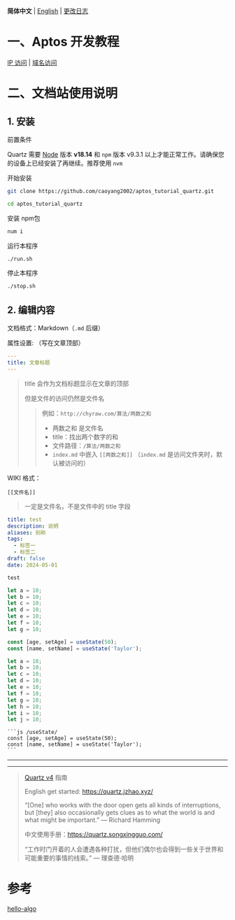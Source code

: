 **简体中文** | [English](docs/README_en.md) | [更改日志](docs/CHANGELOG.md)

# 一、Aptos 开发教程

[IP 访问](http://chyraw.com)  | [域名访问](http://43.138.107.218/)





# 二、文档站使用说明

## 1. 安装

前置条件

Quartz 需要 [Node](https://nodejs.org/) 版本 **v18.14** 和 `npm` 版本 v9.3.1 以上才能正常工作。请确保您的设备上已经安装了再继续。推荐使用 `nvm`

开始安装

```bash
git clone https://github.com/caoyang2002/aptos_tutorial_quartz.git
```

```bash
cd aptos_tutorial_quartz
```

安装 npm包

```bash
num i
```

运行本程序

```bash
./run.sh
```

停止本程序

```bash
./stop.sh
```






## 2. 编辑内容

文档格式：Markdown（`.md`  后缀）

属性设置:  （写在文章顶部）

```yaml
---
title: 文章标题
---
```

> title 会作为文档标题显示在文章的顶部
>
> 但是文件的访问仍然是文件名
>
> > 例如：`http://chyraw.com/算法/两数之和`
> >
> > - 两数之和 是文件名
> > - title：找出两个数字的和
> > - 文件路径：`/算法/两数之和`
> > - `index.md` 中嵌入 `[[两数之和]]`  （`index.md` 是访问文件夹时，默认被访问的）



WIKI 格式：

```wiki
[[文件名]]
```

> 一定是文件名，不是文件中的 title 字段




```yaml 
title: test
description: 说明
aliases: 别称
tags: 
  - 标签一
  - 标签二
draft: false
date: 2024-05-01
```

```py title="one.py"
test
```





```js {1-3,5} 
let a = 10;
let b = 10;
let c = 10;
let d = 10;
let e = 10;
let f = 10;
let g = 10;
```



```js /useState/
const [age, setAge] = useState(50);
const [name, setName] = useState('Taylor');
```

```rust showLineNumbers{3}
let a = 10;
let b = 10;
let c = 10;
let d = 10;
let e = 10;
let f = 10;
let g = 10;
let h = 10;
let i = 10;
let j = 10;
```

````
```js /useState/
const [age, setAge] = useState(50); 
const [name, setName] = useState('Taylor');
```
````






---

---

> [Quartz v4](https://github.com/jackyzha0/quartz) 指南
>
> English get started: https://quartz.jzhao.xyz/
>
> “[One] who works with the door open gets all kinds of interruptions, but [they] also occasionally gets clues as to what the world is and what might be important.” — Richard Hamming
>
> 中文使用手册：https://quartz.songxingguo.com/
>
> “工作时门开着的人会遭遇各种打扰，但他们偶尔也会得到一些关于世界和可能重要的事情的线索。” — 理查德·哈明





# 参考

[hello-algo](https://www.hello-algo.com/chapter_hashing/hash_map/#612)

